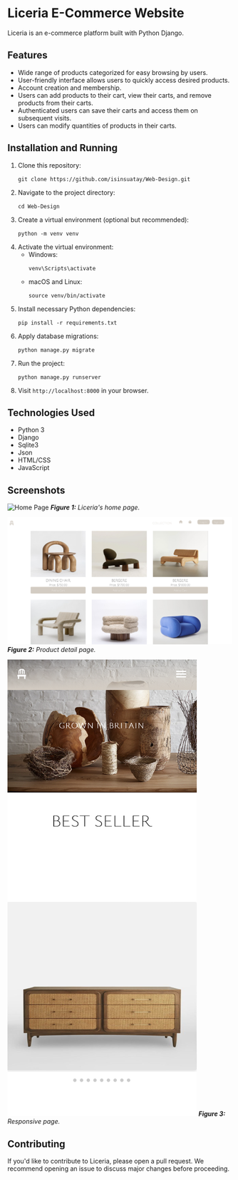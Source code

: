 # Liceria E-Commerce Website

Liceria is an e-commerce platform built with Python Django.

## Features

- Wide range of products categorized for easy browsing by users.
- User-friendly interface allows users to quickly access desired products.
- Account creation and membership.
- Users can add products to their cart, view their carts, and remove products from their carts.
- Authenticated users can save their carts and access them on subsequent visits.
- Users can modify quantities of products in their carts.

## Installation and Running

1. Clone this repository:
    ```
    git clone https://github.com/isinsuatay/Web-Design.git
    ```
2. Navigate to the project directory:
    ```
    cd Web-Design
    ```
3. Create a virtual environment (optional but recommended):
    ```
    python -m venv venv
    ```
4. Activate the virtual environment:
   - Windows:
     ```
     venv\Scripts\activate
     ```
   - macOS and Linux:
     ```
     source venv/bin/activate
     ```
5. Install necessary Python dependencies:
    ```
    pip install -r requirements.txt
    ```
6. Apply database migrations:
    ```
    python manage.py migrate
    ```
7. Run the project:
    ```
    python manage.py runserver
    ```
8. Visit `http://localhost:8000` in your browser.

## Technologies Used

- Python 3
- Django
- Sqlite3
- Json
- HTML/CSS
- JavaScript

## Screenshots
![Home Page](https://github.com/isinsuatay/Web-Design/blob/main/liceria-views/HomePage.png)
_**Figure 1:** Liceria's home page._

![Product](https://github.com/isinsuatay/Web-Design/blob/main/liceria-views/ProductPage.png)
_**Figure 2:** Product detail page._

![Product](https://github.com/isinsuatay/Web-Design/blob/main/liceria-views/Responsive.png)
_**Figure 3:** Responsive page._

## Contributing

If you'd like to contribute to Liceria, please open a pull request. We recommend opening an issue to discuss major changes before proceeding.

